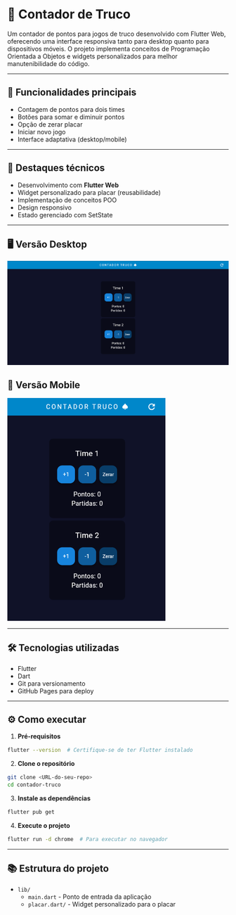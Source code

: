 # 🎲 Contador de Truco

Um contador de pontos para jogos de truco desenvolvido com Flutter Web, oferecendo uma interface responsiva tanto para desktop quanto para dispositivos móveis. O projeto implementa conceitos de Programação Orientada a Objetos e widgets personalizados para melhor manutenibilidade do código.

---

## 📌 Funcionalidades principais
- Contagem de pontos para dois times
- Botões para somar e diminuir pontos
- Opção de zerar placar
- Iniciar novo jogo
- Interface adaptativa (desktop/mobile)

---

## 🎨 Destaques técnicos
- Desenvolvimento com **Flutter Web**
- Widget personalizado para placar (reusabilidade)
- Implementação de conceitos POO
- Design responsivo
- Estado gerenciado com SetState

---

## 🖥️ Versão Desktop

  <img src="images/desktop.png" alt="Versão Desktop" width="720"/>

## 📱 Versão Mobile

  <img src="images/mobile.png" alt="Versão Mobile" width="360"/>

---

## 🛠️ Tecnologias utilizadas
- Flutter
- Dart
- Git para versionamento
- GitHub Pages para deploy

---

## ⚙️ Como executar

1. **Pré-requisitos**
```bash
flutter --version  # Certifique-se de ter Flutter instalado
```

2. **Clone o repositório**
```bash
git clone <URL-do-seu-repo>
cd contador-truco
```

3. **Instale as dependências**
```bash
flutter pub get
```

4. **Execute o projeto**
```bash
flutter run -d chrome  # Para executar no navegador
```

---

## 📚 Estrutura do projeto
- `lib/`
  - `main.dart` - Ponto de entrada da aplicação
  - `placar.dart/` - Widget personalizado para o placar


